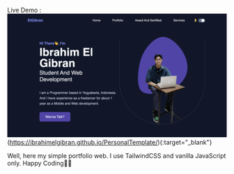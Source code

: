 Live Demo :
<img src="./dist/img/demo.png">
(https://ibrahimelgibran.github.io/PersonalTemplate/){:target="_blank"}




Well, here my simple portfolio web. I use TailwindCSS and vanilla JavaScript only.
Happy Coding🙌😊
